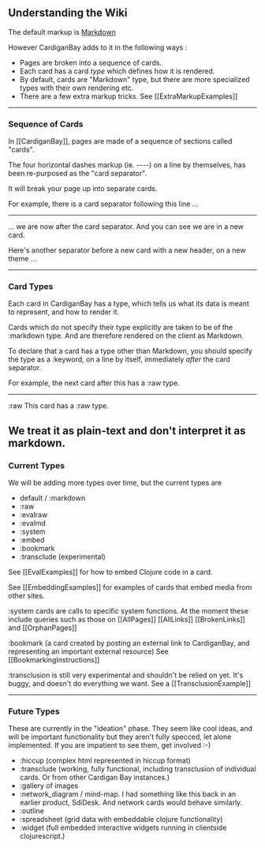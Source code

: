 

## Understanding the Wiki

The default markup is [Markdown](https://daringfireball.net/projects/markdown/syntax)


However CardiganBay adds to it in the following ways :

- Pages are broken into a sequence of cards. 
- Each card has a card *type* which defines how it is rendered. 
- By default, cards are "Markdown" type, but there are more specialized types with their own rendering etc.
- There are a few extra markup tricks. See [[ExtraMarkupExamples]]


----

### Sequence of Cards

In [[CardiganBay]], pages are made of a sequence of sections called "cards". 

The four horizontal dashes markup (ie. -<!-->-<!-->-<!-->-) on a line by themselves, has been re-purposed as the "card separator".

It will break your page up into separate cards.

For example, there is a card separator following this line ...


----

... we are now after the card separator. And you can see we are in a new card.

Here's another separator before a new card with a new header, on a new theme ...


----

### Card Types

Each card in CardiganBay has a type, which tells us what its data is meant to represent, and how to render it. 

Cards which do not specify their type explicitly are taken to be of the :markdown type. And are therefore rendered on the client as Markdown.


To declare that a card has a type other than Markdown, you should specify the type as a :keyword, on a line by itself, immediately *after* the card separator.

For example, the next card after this has a :raw type.

----
:raw
This card has a :raw type. 

We treat it as plain-text and **don't** interpret it as markdown.
----

### Current Types

We will be adding more types over time, but the current types are 

* default / :markdown
* :raw
* :evalraw  
* :evalmd
* :system
* :embed 
* :bookmark
* :transclude (experimental)

See [[EvalExamples]] for how to embed Clojure code in a card.

See [[EmbeddingExamples]] for examples of cards that embed media from other sites.

:system cards are calls to specific system functions. At the moment these include queries such as those on [[AllPages]] [[AllLinks]] [[BrokenLinks]] and  [[OrphanPages]]

:bookmark (a card created by posting an external link to CardiganBay, and representing an important external resource) See [[BookmarkingInstructions]]

:transclusion is still very experimental and shouldn't be relied on yet. It's buggy, and doesn't do everything we want. See a [[TransclusionExample]]

----

### Future Types

These are currently in the "ideation" phase. They seem like cool ideas, and will be important functionality but they aren't fully specced, let alone implemented. If you are impatient to see them, get involved :-)

* :hiccup (complex html represented in hiccup format)
* :transclude (working, fully functional, including transclusion of individual cards. Or from other Cardigan Bay instances.)
* :gallery of images
* :network_diagram / mind-map. I had something like this back in an earlier product, SdiDesk. And network cards would behave similarly.
* :outline
* :spreadsheet (grid data with embeddable clojure functionality)
* :widget (full embedded interactive widgets running in clientside clojurescript.)

